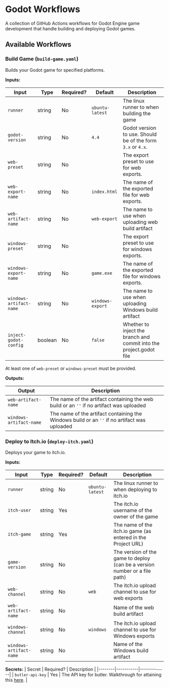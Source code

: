 # Godot Workflows

A collection of GitHub Actions workflows for Godot Engine game development that handle building and deploying Godot games.

## Available Workflows

### Build Game (`build-game.yaml`)

Builds your Godot game for specified platforms.

**Inputs:**

| Input | Type | Required? | Default | Description |
|-------|------|----------|---------|-------------|
| `runner` | string | No | `ubuntu-latest` | The linux runner to when building the game |
| `godot-version` | string | No | `4.4` | Godot version to use. Should be of the form `3.x` or `4.x`. |
| `web-preset` | string | No | | The export preset to use for web exports. |
| `web-export-name` | string | No | `index.html` | The name of the exported file for web exports. |
| `web-artifact-name` | string | No | `web-export` | The name to use when uploading web build artifact |
| `windows-preset` | string | No | | The export preset to use for windows exports. |
| `windows-export-name` | string | No | `game.exe` | The name of the exported file for windows exports. |
| `windows-artifact-name` | string | No | `windows-export` | The name to use when uploading Windows build artifact |
| `inject-godot-config` | boolean | No | `false` | Whether to inject the branch and commit into the project.godot file |

At least one of `web-preset` or `windows-preset` must be provided.

**Outputs:**

| Output | Description |
|--------|-------------|
| `web-artifact-name` | The name of the artifact containing the web build or an `''` if no artifact was uploaded |
| `windows-artifact-name` | The name of the artifact containing the Windows build or an `''` if no artifact was uploaded |


### Deploy to Itch.io (`deploy-itch.yaml`)

Deploys your game to itch.io.

**Inputs:**

| Input | Type | Required? | Default | Description |
|-------|------|----------|---------|-------------|
| `runner` | string | No | `ubuntu-latest` | The linux runner to when deploying to itch.io |
| `itch-user` | string | Yes | | The itch.io username of the owner of the game |
| `itch-game` | string | Yes | | The name of the itch.io game (as entered in the Project URL) |
| `game-version` | string | No | | The version of the game to deploy (can be a version number or a file path) |
| `web-channel` | string | No | `web` | The itch.io upload channel to use for web exports |
| `web-artifact-name` | string | No | | Name of the web build artifact |
| `windows-channel` | string | No | `windows` | The itch.io upload channel to use for Windows exports |
| `windows-artifact-name` | string | No | | Name of the Windows build artifact |

**Secrets:**
| Secret | Required? | Description |
|--------|-----------|-------------|
| `butler-api-key` | Yes | The API key for butler. Walkthrough for attaining this [here](https://itch.io/docs/butler/login.html#running-butler-from-ci-builds-travis-ci-gitlab-ci-etc). |
